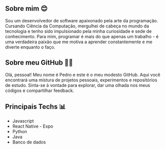 ## Sobre mim 😊

Sou um desenvolvedor de software apaixonado pela arte da programação. Cursando Ciência da Computação, mergulhei de cabeça no mundo da tecnologia e tenho sido impulsionado pela minha curiosidade e sede de conhecimento. Para mim, programar é mais do que apenas um trabalho - é uma verdadeira paixão que me motiva a aprender constantemente e me diverte enquanto o faço.

## Sobre meu GitHub 👨‍💻

Olá, pessoal! Meu nome é Pedro e este é o meu modesto GitHub. Aqui você encontrará uma mistura de projetos pessoais, experimentos e repositórios de estudo. Sinta-se à vontade para explorar, dar uma olhada nos meus códigos e compartilhar feedback.


## Principais Techs 📊

- Javascript
- React Native - Expo
- Python
- Java
- Banco de dados
